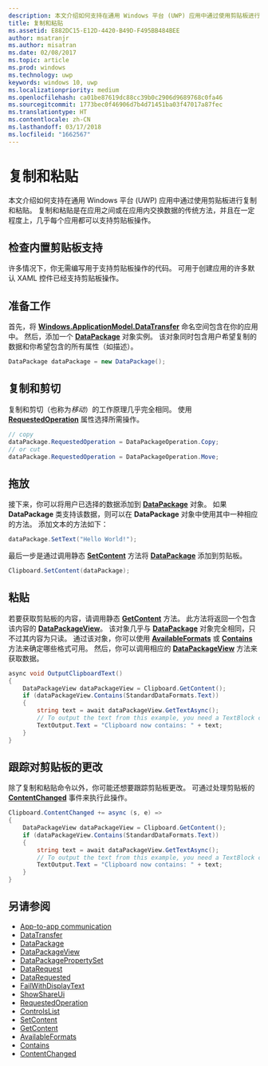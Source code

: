 ```yaml
---
description: 本文介绍如何支持在通用 Windows 平台 (UWP) 应用中通过使用剪贴板进行复制和粘贴。
title: 复制和粘贴
ms.assetid: E882DC15-E12D-4420-B49D-F495BB484BEE
author: msatranjr
ms.author: misatran
ms.date: 02/08/2017
ms.topic: article
ms.prod: windows
ms.technology: uwp
keywords: windows 10, uwp
ms.localizationpriority: medium
ms.openlocfilehash: ca01be87619dc88cc39b0c2906d9689768c0fa46
ms.sourcegitcommit: 1773bec0f46906d7b4d71451ba03f47017a87fec
ms.translationtype: HT
ms.contentlocale: zh-CN
ms.lasthandoff: 03/17/2018
ms.locfileid: "1662567"
---
```

# <a name="copy-and-paste"></a>复制和粘贴

本文介绍如何支持在通用 Windows 平台 (UWP) 应用中通过使用剪贴板进行复制和粘贴。 复制和粘贴是在应用之间或在应用内交换数据的传统方法，并且在一定程度上，几乎每个应用都可以支持剪贴板操作。

## <a name="check-for-built-in-clipboard-support"></a>检查内置剪贴板支持

许多情况下，你无需编写用于支持剪贴板操作的代码。 可用于创建应用的许多默认 XAML 控件已经支持剪贴板操作。 

## <a name="get-set-up"></a>准备工作

首先，将 [**Windows.ApplicationModel.DataTransfer**](https://msdn.microsoft.com/library/windows/apps/Windows.ApplicationModel.DataTransfer) 命名空间包含在你的应用中。 然后，添加一个 [**DataPackage**](https://msdn.microsoft.com/library/windows/apps/Windows.ApplicationModel.DataTransfer.DataPackage) 对象实例。 该对象同时包含用户希望复制的数据和你希望包含的所有属性（如描述）。

<!-- For some reason, the snippets in this file are all inline in the WDCML topic. Suggest moving to VS project with rest of snippets. -->
```cs
DataPackage dataPackage = new DataPackage();
```

<!-- AuthenticateAsync-->

## <a name="copy-and-cut"></a>复制和剪切

复制和剪切（也称为*移动*）的工作原理几乎完全相同。 使用 [**RequestedOperation**](https://msdn.microsoft.com/library/windows/apps/Windows.ApplicationModel.DataTransfer.DataPackage.RequestedOperation) 属性选择所需操作。

```cs
// copy 
dataPackage.RequestedOperation = DataPackageOperation.Copy;
// or cut
dataPackage.RequestedOperation = DataPackageOperation.Move;
```
## <a name="drag-and-drop"></a>拖放

接下来，你可以将用户已选择的数据添加到 [**DataPackage**](https://msdn.microsoft.com/library/windows/apps/Windows.ApplicationModel.DataTransfer.DataPackage) 对象。 如果 **DataPackage** 类支持该数据，则可以在 **DataPackage** 对象中使用其中一种相应的方法。 添加文本的方法如下：

```cs
dataPackage.SetText("Hello World!");
```

最后一步是通过调用静态 [**SetContent**](https://msdn.microsoft.com/library/windows/apps/Windows.ApplicationModel.DataTransfer.Clipboard.SetContent(Windows.ApplicationModel.DataTransfer.DataPackage)) 方法将 [**DataPackage**](https://msdn.microsoft.com/library/windows/apps/Windows.ApplicationModel.DataTransfer.DataPackage) 添加到剪贴板。

```cs
Clipboard.SetContent(dataPackage);
```
## <a name="paste"></a>粘贴

若要获取剪贴板的内容，请调用静态 [**GetContent**](https://msdn.microsoft.com/library/windows/apps/Windows.ApplicationModel.DataTransfer.Clipboard.GetContent) 方法。 此方法将返回一个包含该内容的 [**DataPackageView**](https://msdn.microsoft.com/library/windows/apps/Windows.ApplicationModel.DataTransfer.DataPackageView)。 该对象几乎与 [**DataPackage**](https://msdn.microsoft.com/library/windows/apps/Windows.ApplicationModel.DataTransfer.DataPackage) 对象完全相同，只不过其内容为只读。 通过该对象，你可以使用 [**AvailableFormats**](https://msdn.microsoft.com/library/windows/apps/Windows.ApplicationModel.DataTransfer.DataPackageView.AvailableFormats) 或 [**Contains**](https://msdn.microsoft.com/library/windows/apps/Windows.ApplicationModel.DataTransfer.DataPackageView.Contains(System.String)) 方法来确定哪些格式可用。 然后，你可以调用相应的 [**DataPackageView**](https://msdn.microsoft.com/library/windows/apps/Windows.ApplicationModel.DataTransfer.DataPackageView) 方法来获取数据。

```cs
async void OutputClipboardText()
{
    DataPackageView dataPackageView = Clipboard.GetContent();
    if (dataPackageView.Contains(StandardDataFormats.Text))
    {
        string text = await dataPackageView.GetTextAsync();
        // To output the text from this example, you need a TextBlock control
        TextOutput.Text = "Clipboard now contains: " + text;
    }
}
```

## <a name="track-changes-to-the-clipboard"></a>跟踪对剪贴板的更改

除了复制和粘贴命令以外，你可能还想要跟踪剪贴板更改。 可通过处理剪贴板的 [**ContentChanged**](https://msdn.microsoft.com/library/windows/apps/Windows.ApplicationModel.DataTransfer.Clipboard.ContentChanged) 事件来执行此操作。

```cs
Clipboard.ContentChanged += async (s, e) => 
{
    DataPackageView dataPackageView = Clipboard.GetContent();
    if (dataPackageView.Contains(StandardDataFormats.Text))
    {
        string text = await dataPackageView.GetTextAsync();
        // To output the text from this example, you need a TextBlock control
        TextOutput.Text = "Clipboard now contains: " + text;
    }
}
```

## <a name="see-also"></a>另请参阅

* [App-to-app communication](index.md)
* [DataTransfer](https://msdn.microsoft.com/library/windows/apps/windows.applicationmodel.datatransfer.aspx)
* [DataPackage](https://msdn.microsoft.com/library/windows/apps/windows.applicationmodel.datatransfer.datapackage.aspx)
* [DataPackageView](https://msdn.microsoft.com/library/windows/apps/windows.applicationmodel.datatransfer.datapackageview.aspx)
* [DataPackagePropertySet]( https://msdn.microsoft.com/library/windows/apps/windows.applicationmodel.datatransfer.datapackagepropertyset.aspx)
* [DataRequest](https://msdn.microsoft.com/library/windows/apps/windows.applicationmodel.datatransfer.datarequest.aspx) 
* [DataRequested]( https://msdn.microsoft.com/library/windows/apps/windows.applicationmodel.datatransfer.datatransfermanager.datarequested.aspx)
* [FailWithDisplayText](https://msdn.microsoft.com/library/windows/apps/windows.applicationmodel.datatransfer.datarequest.failwithdisplaytext.aspx)
* [ShowShareUi](https://msdn.microsoft.com/library/windows/apps/windows.applicationmodel.datatransfer.datatransfermanager.showshareui.aspx)
* [RequestedOperation](https://msdn.microsoft.com/library/windows/apps/windows.applicationmodel.datatransfer.datapackage.requestedoperation.aspx) 
* [ControlsList](https://msdn.microsoft.com/library/windows/apps/xaml/mt185406.aspx)
* [SetContent](https://msdn.microsoft.com/library/windows/apps/xaml/windows.applicationmodel.datatransfer.clipboard.setcontent.aspx)
* [GetContent](https://msdn.microsoft.com/library/windows/apps/xaml/windows.applicationmodel.datatransfer.clipboard.getcontent.aspx)
* [AvailableFormats](https://msdn.microsoft.com/library/windows/apps/windows.applicationmodel.datatransfer.datapackageview.availableformats.aspx)
* [Contains](https://msdn.microsoft.com/library/windows/apps/windows.applicationmodel.datatransfer.datapackageview.contains.aspx)
* [ContentChanged](https://msdn.microsoft.com/library/windows/apps/xaml/windows.applicationmodel.datatransfer.clipboard.contentchanged.aspx)

